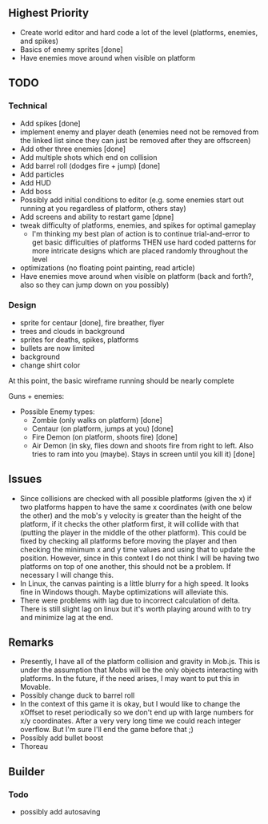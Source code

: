 ## Highest Priority ##
- Create world editor and hard code a lot of the level (platforms, enemies, and spikes)
- Basics of enemy sprites [done]
- Have enemies move around when visible on platform

## TODO ##

### Technical ###
- Add spikes [done]
- implement enemy and player death (enemies need not be removed from the linked list since they can just be removed after they are offscreen)
- Add other three enemies [done]
- Add multiple shots which end on collision
- Add barrel roll (dodges fire + jump) [done]
- Add particles
- Add HUD
- Add boss
- Possibly add initial conditions to editor (e.g. some enemies start out running at you regardless of platform, others stay)
- Add screens and ability to restart game [dpne]
- tweak difficulty of platforms, enemies, and spikes for optimal gameplay
	+ I'm thinking my best plan of action is to continue trial-and-error to get basic difficulties of platforms THEN use hard coded patterns for more intricate designs which are placed randomly throughout the level
- optimizations (no floating point painting, read article)
- Have enemies move around when visible on platform (back and forth?, also so they can jump down on you possibly)

### Design ###
- sprite for centaur [done], fire breather, flyer
- trees and clouds in background
- sprites for deaths, spikes, platforms
- bullets are now limited
- background
- change shirt color

At this point, the basic wireframe running should be nearly complete

Guns + enemies:
- Possible Enemy types:
	+ Zombie (only walks on platform) [done]
	+ Centaur (on platform, jumps at you) [done]
	+ Fire Demon (on platform, shoots fire) [done]
	+ Air Demon (in sky, flies down and shoots fire from right to left. Also tries to ram into you (maybe). Stays in screen until you kill it) [done]

## Issues ##
- Since collisions are checked with all possible platforms (given the x) if two platforms happen to have the same x coordinates (with one below the other) and the mob's y velocity is greater than the height of the platform, if it checks the other platform first, it will collide with that (putting the player in the middle of the other platform). This could be fixed by checking all platforms before moving the player and then checking the minimum x and y time values and using that to update the position. However, since in this context I do not think I will be having two platforms on top of one another, this should not be a problem. If necessary I will change this.
- In Linux, the canvas painting is a little blurry for a high speed. It looks fine in Windows though. Maybe optimizations will alleviate this.
- There were problems with lag due to incorrect calculation of delta. There is still slight lag on linux but it's worth playing around with to try and minimize lag at the end.

## Remarks ##
- Presently, I have all of the platform collision and gravity in Mob.js. This is under the assumption that Mobs will be the only objects interacting with platforms. In the future, if the need arises, I may want to put this in Movable.
- Possibly change duck to barrel roll
- In the context of this game it is okay, but I would like to change the xOffset to reset periodically so we don't end up with large numbers for x/y coordinates. After a very very long time we could reach integer overflow. But I'm sure I'll end the game before that ;)
- Possibly add bullet boost
- Thoreau


## Builder ##

### Todo ###
- possibly add autosaving